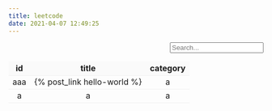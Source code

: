 ```yaml
---
title: leetcode
date: 2021-04-07 12:49:25
---
```

<!-- style="display:flex; justify-content:flex-end; align-items: center;" -->
<div style="overflow: auto;">
    <div style="float: right;">
        <input type='text' class='text' id='filtername' placeholder="Search...">
        <i class="fas fa-search"></i>
    </div>
</div>



<!-- Row Highlight Javascript -->
<script src="https://cdn.bootcdn.net/ajax/libs/jquery/3.6.0/jquery.min.js"></script>
<script type="text/javascript">
jQuery.expr[':'].contains = function(a, i, m) {
  return jQuery(a).text().toUpperCase()
      .indexOf(m[3].toUpperCase()) >= 0;
};
$(function(){
       $("#filtername").keyup(function(){
	      $("table tbody tr")
					.hide()
					.filter(":contains('"+( $(this).val() )+"')")
					.show();
	   }).keyup();
  })

</script>

<style type="text/css">
table tr td,th{
    border: none;
    border-bottom: 1px solid #f0f0f0;
}
table thead{
    background-color: #fafafa;
}

</style>

|  id  |            title            | category |
| :--: | :-------------------------: | :------: |
| aaa  | {% post_link hello-world %} |    a     |
|  a   |              a              |    a     |
